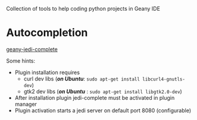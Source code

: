 Collection of tools to help coding python projects in  Geany IDE

# Autocompletion

[geany-jedi-complete](https://github.com/notetau/geany-jedi-complete)

Some hints:
 * Plugin installation requires
    * curl dev libs (***on Ubuntu***: `sudo apt-get install libcurl4-gnutls-dev`)
    * gtk2 dev libs (***on Ubuntu*** : `sudo apt-get install libgtk2.0-dev`)
 * After installation plugin jedi-complete must be activated in plugin manager
 * Plugin activation starts a jedi server on default port 8080 (configurable)
